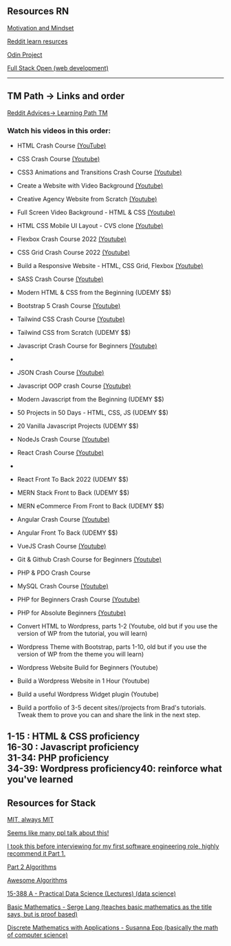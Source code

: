 ## Resources RN

[Motivation and Mindset](https://www.theodinproject.com/lessons/foundations-motivation-and-mindset)

[Reddit learn resurces](https://www.reddit.com/r/learnprogramming/comments/m5fz6w/resources_to_learn_web_development_with_awesome/?utm_source=share&utm_medium=android_app&utm_name=androidcss&utm_term=10&utm_content=2)


[Odin Project](https://www.theodinproject.com/paths/foundations/courses/foundations)

[Full Stack Open (web development)](https://fullstackopen.com/en/)

  ---
## TM Path -> Links and order

[Reddit Advices-> Learning Path TM](https://www.reddit.com/r/webdev/comments/vcu5lm/best_pathway_and_course_for_web_development/?utm_source=share&utm_medium=android_app&utm_name=androidcss&utm_term=10&utm_content=2)


### Watch his videos in this order:


* HTML Crash Course [(YouTube)](https://www.youtube.com/watch?v=UB1O30fR-EE)

* CSS Crash Course [(Youtube)](https://www.youtube.com/watch?v=yfoY53QXEnI)

* CSS3 Animations and Transitions Crash Course [(Youtube)](https://www.youtube.com/watch?v=zHUpx90NerM)

* Create a Website with Video Background [(Youtube)](https://www.youtube.com/watch?v=8MgpE2DTTKA)

* Creative Agency Website from Scratch [(Youtube)](https://www.youtube.com/watch?v=lvYnfMOUOJY)

* Full Screen Video Background - HTML & CSS [(Youtube)](https://www.youtube.com/watch?v=Gx_7GQtSdpc)

* HTML CSS Mobile UI Layout - CVS clone [(Youtube)](https://www.youtube.com/watch?v=1_ljUv6cvVE)

* Flexbox Crash Course 2022 [(Youtube)](https://www.youtube.com/watch?v=3YW65K6LcIA)

* CSS Grid Crash Course 2022 [(Youtube)](https://www.youtube.com/watch?v=0xMQfnTU6oo)

* Build a Responsive Website - HTML, CSS Grid, Flexbox [(Youtube)](https://www.youtube.com/watch?v=p0bGHP-PXD4)

* SASS Crash Course [(Youtube)](https://www.youtube.com/watch?v=nu5mdN2JIwM)

* Modern HTML & CSS from the Beginning (UDEMY $$)

* Bootstrap 5 Crash Course [(Youtube)]()

* Tailwind CSS Crash Course [(Youtube)]()

* Tailwind CSS from Scratch (UDEMY $$)

* Javascript Crash Course for Beginners [(Youtube)]()
* 
* JSON Crash Course [(Youtube)]()

* Javascript OOP crash Course [(Youtube)]()

* Modern Javascript from the Beginning (UDEMY $$)

* 50 Projects in 50 Days - HTML, CSS, JS (UDEMY $$)

* 20 Vanilla Javascript Projects (UDEMY $$)

* NodeJs Crash Course [(Youtube)]()

* React Crash Course [(Youtube)]()
* 
* React Front To Back 2022 (UDEMY $$)

* MERN Stack Front to Back (UDEMY $$)

* MERN eCommerce From Front to Back (UDEMY $$)

* Angular Crash Course [(Youtube)]()

* Angular Front To Back (UDEMY $$)

* VueJS Crash Course [(Youtube)]()

* Git & Github Crash Course for Beginners [(Youtube)]()

* PHP & PDO Crash Course

* MySQL Crash Course [(Youtube)]()

* PHP for Beginners Crash Course [(Youtube)]()

* PHP for Absolute Beginners [(Youtube)]()

* Convert HTML to Wordpress, parts 1-2 (Youtube, old but if you use the version of WP from the tutorial, you will learn)

* Wordpress Theme with Bootstrap, parts 1-10, old but if you use the version of WP from the theme you will learn)

* Wordpress Website Build for Beginners (Youtube)

* Build a Wordpress Website in 1 Hour (Youtube)

* Build a useful Wordpress Widget plugin (Youtube)

* Build a portfolio of 3-5 decent sites//projects from Brad's tutorials. Tweak them to prove you can and share the link in the next step.



1-15 : HTML & CSS proficiency  
16-30 : Javascript proficiency  
31-34: PHP proficiency  
34-39: Wordpress proficiency40: reinforce what you've learned
  ---
## Resources for Stack

[MIT, always MIT](https://www.youtube.com/watch?v=ZA-tUyM_y7s&list=PLUl4u3cNGP63EdVPNLG3ToM6LaEUuStEY)

[Seems like many ppl talk about this!](https://sp19.datastructur.es/)

[I took this before interviewing for my first software engineering role, highly recommend it Part 1.](https://www.coursera.org/learn/algorithms-part1)

[Part 2 Algorithms](https://www.coursera.org/learn/algorithms-part2)

[Awesome Algorithms](https://github.com/tayllan/awesome-algorithms) 

[15-388 A - Practical Data Science (Lectures) (data science)](http://www.datasciencecourse.org/)

[Basic Mathematics - Serge Lang (teaches basic mathematics as the title says, but is proof based)]()

[Discrete Mathematics with Applications - Susanna Epp (basically the math of computer science)]()
